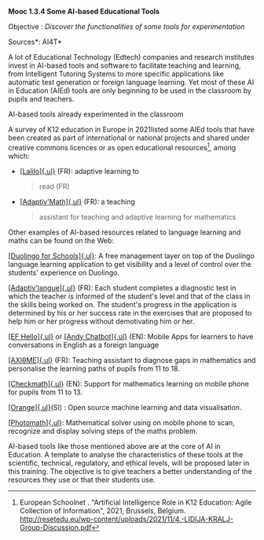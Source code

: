 **Mooc 1.3.4 Some AI-based Educational Tools**

Objective : *Discover the functionalities of some tools for
experimentation*

Sources*: AI4T*

A lot of Educational Technology (Edtech) companies and research
institutes invest in AI-based tools and software to facilitate teaching
and learning, from Intelligent Tutoring Systems to more specific
applications like automatic test generation or foreign language
learning. Yet most of these AI in Education (AIEd) tools are only
beginning to be used in the classroom by pupils and teachers.

AI-based tools already experimented in the classroom

A survey of K12 education in Europe in 2021listed some AIEd tools that
have been created as part of international or national projects and
shared under creative commons licences or as open educational
resources[^1], among which:

-   [[Lalilo]{.ul}](https://p2ia.lalilo.com/) (FR): adaptive learning to
    > read (FR)

-   [[Adaptiv\'Math]{.ul}](https://www.adaptivmath.fr/) (FR): a teaching
    > assistant for teaching and adaptive learning for mathematics

Other examples of AI-based resources related to language learning and
maths can be found on the Web:

[[Duolingo for Schools]{.ul}](https://schools.duolingo.com): A free
management layer on top of the Duolingo language learning application to
get visibility and a level of control over the students\' experience on
Duolingo.

[[Adaptiv\'langue]{.ul}](https://specimen.adaptivlangue.evidenceb.com/)
(FR): Each student completes a diagnostic test in which the teacher is
informed of the student\'s level and that of the class in the skills
being worked on. The student\'s progress in the application is
determined by his or her success rate in the exercises that are proposed
to help him or her progress without demotivating him or her.

[[EF Hello]{.ul}](https://www.hello.ef.com/) or [[Andy
Chatbot]{.ul}](https://andychatbot.com/) (EN): Mobile Apps for learners
to have conversations in English as a foreign language

[[AXIθME]{.ul}](https://axiome.ai/) (FR): Teaching assistant to diagnose
gaps in mathematics and personalise the learning paths of pupils from 11
to 18.

[[Checkmath]{.ul}](https://checkmath.com/) (EN): Support for mathematics
learning on mobile phone for pupils from 11 to 13.

[[Orange]{.ul}](https://orangedatamining.com/)(SI) : Open source machine learning and data visualisation.

[[Photomath]{.ul}](https://photomath.com): Mathematical solver using on
mobile phone to scan, recognize and display solving steps of the maths
problem.

AI-based tools like those mentioned above are at the core of AI in
Education. A template to analyse the characteristics of these tools at
the scientific, technical, regulatory, and ethical levels, will be
proposed later in this training. The objective is to give teachers a
better understanding of the resources they use or that their students
use.

[^1]: European Schoolnet . "Artificial Intelligence Role in K12
    Education: Agile Collection of Information", 2021, Brussels,
    Belgium.
    http://resetedu.eu/wp-content/uploads/2021/11/4.-LIDIJA-KRALJ-Group-Discussion.pdf
